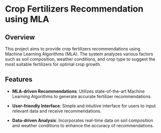 # Crop Fertilizers Recommendation using MLA

## Overview

This project aims to provide crop fertilizers recommendations using Machine Learning Algorithms (MLA). The system analyzes various factors such as soil composition, weather conditions, and crop type to suggest the most suitable fertilizers for optimal crop growth.

## Features

- **MLA-driven Recommendations**: Utilizes state-of-the-art Machine Learning Algorithms to generate accurate fertilizer recommendations.

- **User-friendly Interface**: Simple and intuitive interface for users to input relevant data and receive recommendations.

- **Data-driven Analysis**: Incorporates real-time data on soil composition and weather conditions to enhance the accuracy of recommendations.



